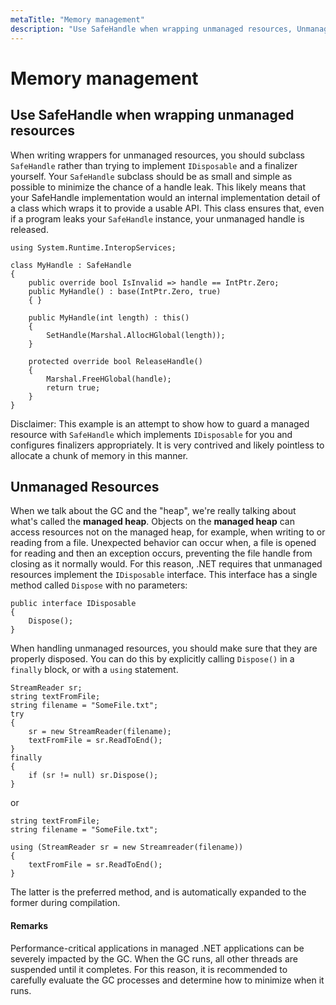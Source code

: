```yaml
---
metaTitle: "Memory management"
description: "Use SafeHandle when wrapping unmanaged resources, Unmanaged Resources"
---
```


# Memory management



## Use SafeHandle when wrapping unmanaged resources


When writing wrappers for unmanaged resources, you should subclass `SafeHandle` rather than trying to implement `IDisposable` and a finalizer yourself. Your `SafeHandle` subclass should be as small and simple as possible to minimize the chance of a handle leak. This likely means that your SafeHandle implementation would an internal implementation detail of a class which wraps it to provide a usable API. This class ensures that, even if a program leaks your `SafeHandle` instance, your unmanaged handle is released.

```dotnet
using System.Runtime.InteropServices;

class MyHandle : SafeHandle
{
    public override bool IsInvalid => handle == IntPtr.Zero;
    public MyHandle() : base(IntPtr.Zero, true)
    { }

    public MyHandle(int length) : this()
    {
        SetHandle(Marshal.AllocHGlobal(length));
    }

    protected override bool ReleaseHandle()
    {
        Marshal.FreeHGlobal(handle);
        return true;
    }
}

```

Disclaimer: This example is an attempt to show how to guard a managed resource with `SafeHandle` which implements `IDisposable` for you and configures finalizers appropriately. It is very contrived and likely pointless to allocate a chunk of memory in this manner.



## Unmanaged Resources


When we talk about the GC and the "heap", we're really talking about what's called the **managed heap**. Objects on the **managed heap** can access resources not on the managed heap, for example, when writing to or reading from a file. Unexpected behavior can occur when, a file is opened for reading and then an exception occurs, preventing the file handle from closing as it normally would. For this reason, .NET requires that unmanaged resources implement the `IDisposable` interface. This interface has a single method called `Dispose` with no parameters:

```dotnet
public interface IDisposable
{
    Dispose();
} 

```

When handling unmanaged resources, you should make sure that they are properly disposed. You can do this by explicitly calling `Dispose()` in a `finally` block, or with a `using` statement.

```dotnet
StreamReader sr; 
string textFromFile;
string filename = "SomeFile.txt";
try 
{
    sr = new StreamReader(filename);
    textFromFile = sr.ReadToEnd();
}
finally
{
    if (sr != null) sr.Dispose();
}

```

or

```dotnet
string textFromFile;
string filename = "SomeFile.txt";

using (StreamReader sr = new Streamreader(filename))
{
    textFromFile = sr.ReadToEnd();
}

```

The latter is the preferred method, and is automatically expanded to the former during compilation.



#### Remarks


Performance-critical applications in managed .NET applications can be severely impacted by the GC. When the GC runs, all other threads are suspended until it completes. For this reason, it is recommended to carefully evaluate the GC processes and determine how to minimize when it runs.

